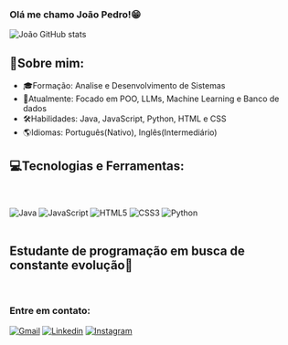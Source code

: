 ### Olá me chamo João Pedro!😁
 
 ![João GitHub stats](https://github-readme-stats.vercel.app/api?username=joaaoow&show_icons=true&theme=tokyonight)
 
 ## 📌Sobre mim:
 - 🎓Formação: Analise e Desenvolvimento de Sistemas
 - 💼Atualmente: Focado em POO, LLMs, Machine Learning e Banco de dados
 - 🛠️Habilidades: Java, JavaScript, Python, HTML e CSS
 - 🌎Idiomas: Português(Nativo), Inglês(Intermediário)

 ## 💻Tecnologias e Ferramentas:
 <br >
 <div style = "display: inline_block"> <br>
    <img align = "center" alt = "Java" src = "https://img.shields.io/badge/Java-ED8B00?style=for-the-badge&logo=openjdk&logoColor=white">
    <img align = "center" alt = "JavaScript" src = "https://img.shields.io/badge/JavaScript-F7DF1E?style=for-the-badge&logo=javascript&logoColor=black">
    <img align = "center" alt = "HTML5" src = "https://img.shields.io/badge/HTML5-E34F26?style=for-the-badge&logo=html5&logoColor=white">
    <img align = "center" alt = "CSS3" src = "https://img.shields.io/badge/CSS3-1572B6?style=for-the-badge&logo=css3&logoColor=white">
    <img align = "center" alt = "Python" src = "https://img.shields.io/badge/Python-3776AB?style=for-the-badge&logo=python&logoColor=white">
 </div>
 
 <br>
 
 ## Estudante de programação em busca de constante evolução🚀
 
 <br>

 ### Entre em contato: 
 [![Gmail](https://img.shields.io/badge/Gmail-D14836?style=for-the-badge&logo=gmail&logoColor=white)](joaopsilvapereira1701@gmail.com)
 [![Linkedin](https://img.shields.io/badge/LinkedIn-0077B5?style=for-the-badge&logo=linkedin&logoColor=white)](https://www.linkedin.com/in/joão-pedro-879187310/)
 [![Instagram](https://img.shields.io/badge/Instagram-E4405F?style=for-the-badge&logo=instagram&logoColor=white)](https://www.instagram.com/_.joaaow/)
